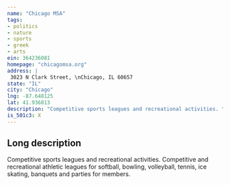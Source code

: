 ```yaml
---
name: "Chicago MSA"
tags:
- politics
- nature
- sports
- greek
- arts
ein: 364236081
homepage: "chicagomsa.org"
address: |
 3023 N Clark Street, \nChicago, IL 60657
state: "IL"
city: "Chicago"
lng: -87.648125
lat: 41.936813
description: "Competitive sports leagues and recreational activities. "
is_501c3: X
---
```


## Long description

Competitive sports leagues and recreational activities. Competitive and recreational athletic leagues for softball, bowling, volleyball, tennis, ice skating, banquets and parties for members. 
